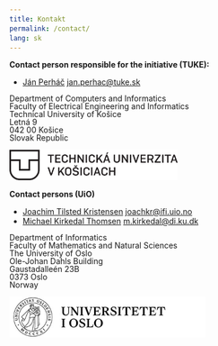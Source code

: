 ```yaml
---
title: Kontakt
permalink: /contact/
lang: sk
---
```


**Contact person responsible for the initiative (TUKE):**
- [Ján Perháč](https://kpi.fei.tuke.sk/en/person/jan-perhac) <jan.perhac@tuke.sk>
<body>
    <p style="line-height: 1;">
    Department of Computers and Informatics
    <br>
    Faculty of Electrical Engineering and Informatics
    <br>
    Technical University of Košice
    <br>   
    Letná 9
    <br>    
    042 00 Košice
    <br>    
    Slovak Republic
    <br>
    <br>
    <img src="/_pages/images/tuke_logo.png" width="300"/>
    </p>
</body>



**Contact persons (UiO)**
- [Joachim Tilsted Kristensen](https://www.mn.uio.no/ifi/english/people/aca/joachkr/) <joachkr@ifi.uio.no>
- [Michael Kirkedal Thomsen](https://www.mn.uio.no/ifi/english/people/aca/michakt/index.html) <m.kirkedal@di.ku.dk>
<body>
    <p style="line-height: 1;">
    Department of Informatics
    <br>
    Faculty of Mathematics and Natural Sciences
    <br>
    The University of Oslo
    <br>   
    Ole-Johan Dahls Building
    <br>        
    Gaustadalleén 23B
    <br>    
    0373 Oslo
    <br>    
    Norway
    <br>
    <br>
    <img src="/_pages/images/uio-logo-no.jpg" width="350"/>
    </p>
</body>


